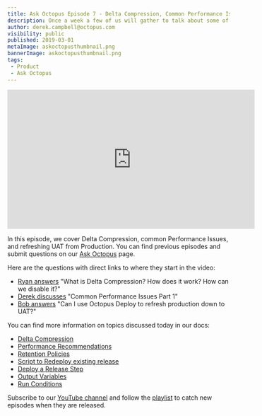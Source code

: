 ```yaml
---
title: Ask Octopus Episode 7 - Delta Compression, Common Performance Issues, Deploy Production to UAT
description: Once a week a few of us will gather to talk about some of the most interesting questions we have gotten over the past week and how we went about solving them.
author: derek.campbell@octopus.com
visibility: public
published: 2019-03-01
metaImage: askoctopusthumbnail.png
bannerImage: askoctopusthumbnail.png
tags:
 - Product
 - Ask Octopus
---
```


<iframe width="560" height="315" src="https://www.youtube.com/embed/W0DafJBBuDw" frameborder="0" allowfullscreen></iframe>

 In this episode, we cover Delta Compression, common Performance Issues, and refreshing UAT from Production. You can find previous episodes and submit questions on our [Ask Octopus](https://hello.octopus.com/ask-octopus) page.

Here are the questions with direct links to where they start in the video:

- [Ryan answers](https://www.youtube.com/watch?v=W0DafJBBuDw&t=30s) "What is Delta Compression? How does it work? How can we disable it?"
- [Derek discusses](https://www.youtube.com/watch?v=W0DafJBBuDw&t=568s) "Common Performance Issues Part 1"
- [Bob answers](https://www.youtube.com/watch?v=W0DafJBBuDw&t=1128s) "Can I use Octopus Deploy to refresh production down to UAT?"

You can find more information on topics discussed today in our docs:

- [Delta Compression](https://octopus.com/docs/deployment-examples/package-deployments/delta-compression-for-package-transfers)
- [Performance Recommendations](https://octopus.com/docs/administration/managing-infrastructure/performance)
- [Retention Policies](https://octopus.com/docs/administration/retention-policies)
- [Script to Redeploy existing release](https://github.com/OctopusDeploy/OctopusDeploy-Api/blob/master/REST/PowerShell/Deployments/ReDeployLatestReleaseInEnvironment.ps1)
- [Deploy a Release Step](https://octopus.com/docs/deployment-process/projects/coordinating-multiple-projects/deploy-release-step)
- [Output Variables](https://octopus.com/docs/deployment-process/variables/output-variables)
- [Run Conditions](https://octopus.com/docs/deployment-process/conditions#run-condition)

Subscribe to our [YouTube channel](https://www.youtube.com/channel/UCURDSDCwx9ZiCMcLdc8d6Uw?sub_confirmation=1) and follow the [playlist](https://www.youtube.com/playlist?list=PLAGskdGvlaw3-cd9rPiwhwfUo7kDGnOBh) to catch new episodes when they are released.
